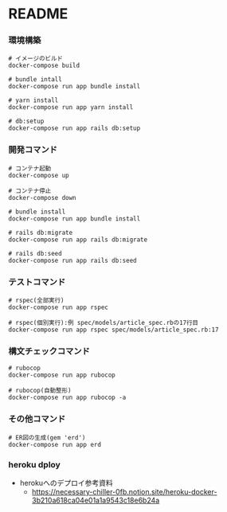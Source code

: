 # README
### 環境構築
```
# イメージのビルド
docker-compose build

# bundle intall
docker-compose run app bundle install

# yarn install
docker-compose run app yarn install

# db:setup
docker-compose run app rails db:setup
```

### 開発コマンド
```
# コンテナ起動
docker-compose up

# コンテナ停止
docker-compose down

# bundle install
docker-compose run app bundle install

# rails db:migrate
docker-compose run app rails db:migrate

# rails db:seed
docker-compose run app rails db:seed
```

### テストコマンド
```
# rspec(全部実行)
docker-compose run app rspec

# rspec(個別実行):例 spec/models/article_spec.rbの17行目
docker-compose run app rspec spec/models/article_spec.rb:17
```

### 構文チェックコマンド
```
# rubocop
docker-compose run app rubocop

# rubocop(自動整形)
docker-compose run app rubocop -a
```

### その他コマンド
```
# ER図の生成(gem 'erd')
docker-compose run app erd
```


### heroku dploy
- herokuへのデプロイ参考資料
  - https://necessary-chiller-0fb.notion.site/heroku-docker-3b210a618ca04e01a1a9543c18e6b24a